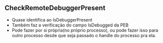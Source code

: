 CheckRemoteDebuggerPresent
----------------------------


- Quase identifica ao IsDebuggerPresent
- Também faz a verificação do campo IsDebugged da PEB
- Pode fazer por si própria(no próprio processo), ou pode fazer isso para outro processo desde que seja passado o handle do processo pra ela.
